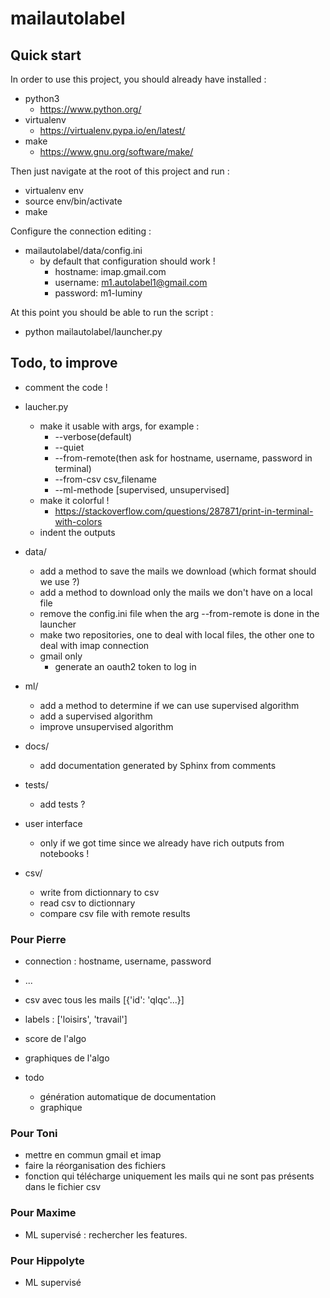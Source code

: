 # mailautolabel

## Quick start

In order to use this project, you should already have installed :
  - python3
    - https://www.python.org/
  - virtualenv
    - https://virtualenv.pypa.io/en/latest/
  - make
    - https://www.gnu.org/software/make/

Then just navigate at the root of this project and run :
  - virtualenv env
  - source env/bin/activate
  - make

Configure the connection editing :
  - mailautolabel/data/config.ini
    - by default that configuration should work !
      - hostname: imap.gmail.com
      - username: m1.autolabel1@gmail.com
      - password: m1-luminy

At this point you should be able to run the script :
  - python mailautolabel/launcher.py

## Todo, to improve

- comment the code !

- laucher.py
  - make it usable with args, for example :
    - --verbose(default)
    - --quiet
    - --from-remote(then ask for hostname, username, password in terminal)
    - --from-csv csv_filename
    - --ml-methode [supervised, unsupervised]
  - make it colorful !
    - https://stackoverflow.com/questions/287871/print-in-terminal-with-colors
  - indent the outputs

- data/
  - add a method to save the mails we download (which format should we use ?)
  - add a method to download only the mails we don't have on a local file
  - remove the config.ini file when the arg --from-remote is done in the launcher
  - make two repositories, one to deal with local files, the other one to deal with imap connection
  - gmail only
    - generate an oauth2 token to log in

- ml/
  - add a method to determine if we can use supervised algorithm
  - add a supervised algorithm
  - improve unsupervised algorithm

- docs/
  - add documentation generated by Sphinx from comments

- tests/
  - add tests ?

- user interface
  - only if we got time since we already have rich outputs from notebooks !

- csv/
  - write from dictionnary to csv
  - read csv to dictionnary
  - compare csv file with remote results

### Pour Pierre
  - connection : hostname, username, password
  - ...
  - csv avec tous les mails [{'id': 'qlqc'...}]
  - labels : ['loisirs', 'travail']
  - score de l'algo
  - graphiques de l'algo
  
  - todo
    - génération automatique de documentation
    - graphique

### Pour Toni
- mettre en commun gmail et imap
- faire la réorganisation des fichiers
- fonction qui télécharge uniquement les mails qui ne sont pas présents dans le fichier csv

### Pour Maxime
- ML supervisé : rechercher les features.

### Pour Hippolyte
- ML supervisé
